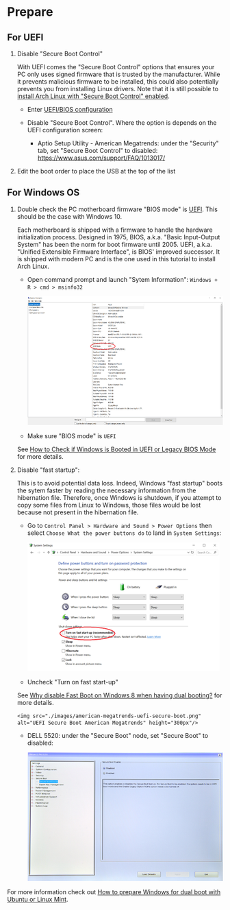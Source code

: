 # Prepare

## For UEFI

1.  Disable "Secure Boot Control"

    With UEFI comes the "Secure Boot Control" options that ensures your PC only uses signed firmware that is trusted by the manufacturer. While it prevents malicious firmware to be installed, this could also potentially prevents you from installing Linux drivers. Note that it is still possible to [install Arch Linux with "Secure Boot Control" enabled](https://wiki.archlinux.org/index.php/Secure_Boot).

    - Enter [UEFI/BIOS configuration](./general-tips.md#enter-uefibios-configuration)

    - Disable "Secure Boot Control". Where the option is depends on the UEFI configuration screen:

      - Aptio Setup Utility - American Megatrends: under the "Security" tab, set "Secure Boot Control" to disabled: https://www.asus.com/support/FAQ/1013017/


1.  Edit the boot order to place the USB at the top of the list

## For Windows OS

1.  Double check the PC motherboard firmware "BIOS mode" is [UEFI](https://en.wikipedia.org/wiki/Unified_Extensible_Firmware_Interface). This should be the case with Windows 10.

    Each motherboard is shipped with a firmware to handle the hardware initialization process. Designed in 1975, BIOS, a.k.a. "Basic Input-Output System" has been the norm for boot firmware until 2005. UEFI, a.k.a. "Unified Extensible Firmware Interface", is BIOS' improved successor. It is shipped with modern PC and is the one used in this tutorial to install Arch Linux.

    - Open command prompt and launch "Sytem Information": `Windows + R > cmd > msinfo32`

      <img src="./images/msinfo32.png" alt="msinfo32" height="300px"/>

    - Make sure "BIOS mode" is `UEFI`

    See [How to Check if Windows is Booted in UEFI or Legacy BIOS Mode](https://www.eightforums.com/threads/bios-mode-see-if-windows-boot-in-uefi-or-legacy-mode.29504/) for more details.

1.  Disable "fast startup":

    This is to avoid potential data loss. Indeed, Windows "fast startup" boots the sytem faster by reading the necessary information from the hibernation file. Therefore, once Windows is shutdown, if you attempt to copy some files from Linux to Windows, those files would be lost because not present in the hibernation file.

    - Go to `Control Panel > Hardware and Sound > Power Options` then select `Choose What the power buttons do` to land in `System Settings`:

      <img src="./images/fast-startup.png" alt="fast startup" height="300px"/>

    - Uncheck "Turn on fast start-up"

    See [Why disable Fast Boot on Windows 8 when having dual booting?](https://askubuntu.com/questions/452071/why-disable-fast-boot-on-windows-8-when-having-dual-booting) for more details.

        <img src="./images/american-megatrends-uefi-secure-boot.png" alt="UEFI Secure Boot American Megatrends" height="300px"/>

      - DELL 5520: under the "Secure Boot" node, set "Secure Boot" to disabled:

        <img src="./images/dell-uefi-secure-boot.jpg" alt="UEFI Secure Boot DELL" height="300px"/>

For more information check out [How to prepare Windows for dual boot with Ubuntu or Linux Mint](https://sites.google.com/site/easylinuxtipsproject/windows).
